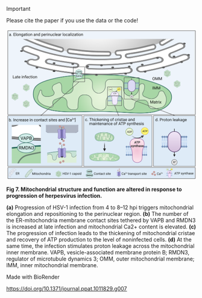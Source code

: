 > [!IMPORTANT]
> Please cite the paper if you use the data or the code!

![Image here](Figure7.png)

**Fig 7. Mitochondrial structure and function are altered in response to progression of herpesvirus infection.**

**(a)** Progression of HSV-1 infection from 4 to 8–12 hpi triggers mitochondrial elongation and repositioning to the perinuclear region. **(b)** The number of the ER-mitochondria membrane contact sites tethered by VAPB and RMDN3 is increased at late infection and mitochondrial Ca2+ content is elevated. **(c)** The progression of infection leads to the thickening of mitochondrial cristae and recovery of ATP production to the level of noninfected cells. **(d)** At the same time, the infection stimulates proton leakage across the mitochondrial inner membrane. VAPB, vesicle-associated membrane protein B; RMDN3, regulator of microtubule dynamics 3; OMM, outer mitochondrial membrane; IMM, inner mitochondrial membrane.

Made with BioRender

https://doi.org/10.1371/journal.ppat.1011829.g007
